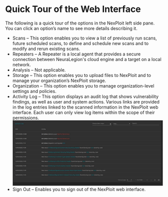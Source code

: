 # Quick Tour of the Web Interface
The following is a quick tour of the options in the NexPloit left side pane. You can click an option’s name to see more details describing it.
* Scans – This option enables you to view a list of previously run scans, future scheduled scans, to define and schedule new scans and to modify and rerun existing scans. 
* Repeaters – A Repeater is a local agent that provides a secure connection between NeuraLegion's cloud engine and a target on a local network. 
* Analysis – Not applicable.
* Storage – This option enables you to upload files to NexPloit and to manage your organization’s NexPloit storage. 
* Organization – This option enables you to manage organization-level settings and policies.
* Activity Log  – This option displays an audit log that shows vulnerability findings, as well as user and system actions. Various links are provided in the log entries linked to the scanned information in the NexPloit web interface. Each user can only view log items within the scope of their permissions.\
![log](media/log.png ':size=45%')
* Sign Out – Enables you to sign out of the NexPloit web interface.